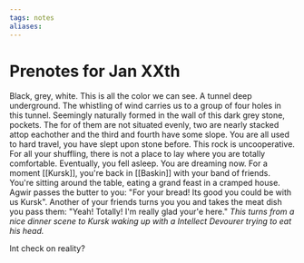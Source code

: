 ```yaml
---
tags: notes
aliases:
---
```


# Prenotes for Jan XXth
Black, grey, white. This is all the color we can see. A tunnel deep underground. The whistling of wind carries us to a group of four holes in this tunnel. Seemingly naturally formed in the wall of this dark grey stone, pockets. The for of them are not situated evenly, two are nearly stacked attop eachother and the third and fourth have some slope. 
You are all used to hard travel, you have slept upon stone before. This rock is uncooperative. For all your shuffling, there is not a place to lay where you are totally comfortable. Eventually, you fell asleep. You are dreaming now. 
For a moment [[Kursk]], you're back in [[Baskin]] with your band of friends. You're sitting around the table, eating a grand feast in a cramped house. Agwir passes the butter to you: "For your bread! Its good you could be with us Kursk". Another of your friends turns you you and takes the meat dish you pass them: "Yeah! Totally! I'm really glad your'e here."
*This turns from a nice dinner scene to Kursk waking up with a Intellect Devourer trying to eat his head.*

Int check on reality?